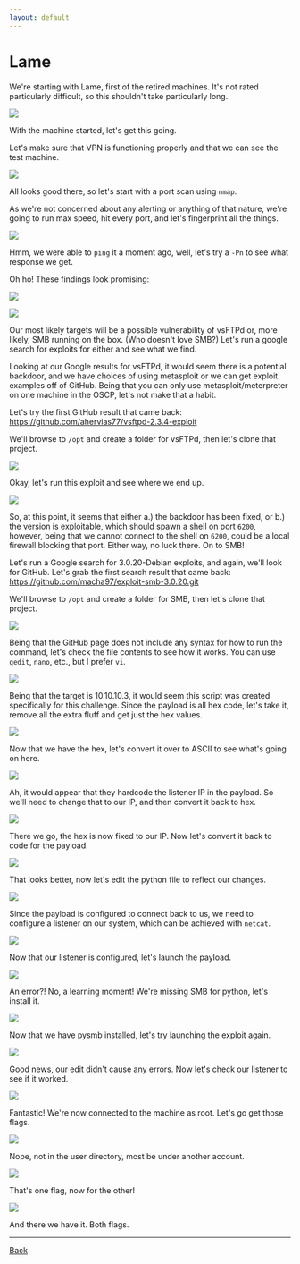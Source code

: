 ```yaml
---
layout: default
---
```


# Lame

We're starting with Lame, first of the retired machines.  It's not rated particularly difficult, so this shouldn't take particularly long.

![](./01.png)

With the machine started, let's get this going.

Let's make sure that VPN is functioning properly and that we can see the test machine.

![](./02.png)

All looks good there, so let's start with a port scan using ```nmap```.

As we're not concerned about any alerting or anything of that nature, we're going to run max speed, hit every port, and let's fingerprint all the things.

![](./03.png)

Hmm, we were able to ```ping``` it a moment ago, well, let's try a ```-Pn``` to see what response we get.

Oh ho!  These findings look promising:

![](./04.png)

![](./05.png)

Our most likely targets will be a possible vulnerability of vsFTPd or, more likely, SMB running on the box.  (Who doesn't love  SMB?)  Let's run a google search for exploits for either and see what we find.

Looking at our Google results for vsFTPd, it would seem there is a potential backdoor, and we have choices of using metasploit or we can get exploit examples off of GitHub.  Being that you can only use metasploit/meterpreter on one machine in the OSCP, let's not make that a habit.

Let's try the first GitHub result that came back: https://github.com/ahervias77/vsftpd-2.3.4-exploit

We'll browse to ```/opt``` and create a folder for vsFTPd, then let's clone that project.

![](./06.png)

Okay, let's run this exploit and see where we end up.

![](./07.png)

So, at this point, it seems that either a.) the backdoor has been fixed, or b.) the version is exploitable, which should spawn a shell on port ```6200```, however, being that we cannot connect to the shell on ```6200```, could be a local firewall blocking that port.  Either way, no luck there.  On to SMB!

Let's run a Google search for 3.0.20-Debian exploits, and again, we'll look for GitHub.  Let's grab the first search result that came back: https://github.com/macha97/exploit-smb-3.0.20.git

We'll browse to ```/opt``` and create a folder for SMB, then let's clone that project.

![](./08.png)

Being that the GitHub page does not include any syntax for how to run the command, let's check the file contents to see how it works.  You can use ```gedit```, ```nano```, etc., but I prefer ```vi```.

![](./09.png)

Being that the target is 10.10.10.3, it would seem this script was created specifically for this challenge.  Since the payload is all hex code, let's take it, remove all the extra fluff and get just the hex values.

![](./10.png)

Now that we have the hex, let's convert it over to ASCII to see what's going on here.

![](./11.png)

Ah, it would appear that they hardcode the listener IP in the payload.  So we'll need to change that to our IP, and then convert it back to hex.

![](./12.png)

There we go, the hex is now fixed to our IP.  Now let's convert it back to code for the payload.

![](./13.png)

That looks better, now let's edit the python file to reflect our changes.

![](./14.png)

Since the payload is configured to connect back to us, we need to configure a listener on our system, which can be achieved with ```netcat```.

![](./15.png)

Now that our listener is configured, let's launch the payload.

![](./16.png)

An error?!  No, a learning moment!  We're missing SMB for python, let's install it.

![](./17.png)

Now that we have pysmb installed, let's try launching the exploit again.

![](./18.png)

Good news, our edit didn't cause any errors.  Now let's check our listener to see if it worked.

![](./19.png)

Fantastic!  We're now connected to the machine as root.  Let's go get those flags.

![](./20.png)

Nope, not in the user directory, most be under another account.

![](./21.png)

That's one flag, now for the other!

![](./22.png)

And there we have it.  Both flags.

___

[Back](../)
